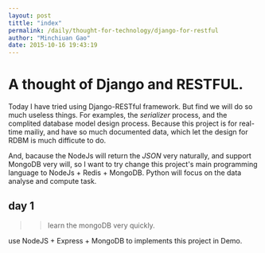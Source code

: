 ```yaml
---
layout: post
tittle: "index"
permalink: /daily/thought-for-technology/django-for-restful
author: "Minchiuan Gao"
date: 2015-10-16 19:43:19
---
```


# A thought of Django and RESTFUL.

Today I have tried using Django-RESTful framework. But find we will do so much useless things. For examples, the *serializer* process, and the complited database model design process. Because this project is for real-time mailiy, and have so much documented data, which let the design for RDBM is much difficute to do.

And, bacause the NodeJs will return the *JSON* very naturally, and support MongoDB very will, so I want to try change this project's main programming language to NodeJs + Redis + MongoDB. Python will focus on the data analyse and compute task.

## day 1

>> learn the mongoDB very quickly.

use NodeJS + Express + MongoDB to implements this project in Demo.
